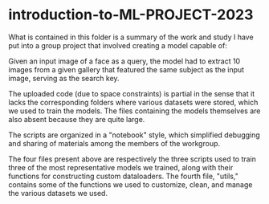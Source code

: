 # introduction-to-ML-PROJECT-2023

What is contained in this folder is a summary of the work and study I have put 
into a group project that involved creating a model capable of:

Given an input image of a face as a query, 
the model had to extract 10 images from a given gallery that featured the same 
subject as the input image, serving as the search key.

The uploaded code (due to space constraints) is partial in the sense that it 
lacks the corresponding folders where various datasets were stored, which we 
used to train the models. The files containing the models themselves are also 
absent because they are quite large.

The scripts are organized in a "notebook" style, which simplified debugging and 
sharing of materials among the members of the workgroup.

The four files present above are respectively the three scripts used to train 
three of the most representative models we trained, along with their functions 
for constructing custom dataloaders. The fourth file, "utils," contains some of 
the functions we used to customize, clean, and manage the various datasets we used.

